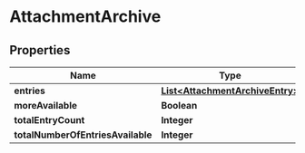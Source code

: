 

# AttachmentArchive


## Properties

| Name | Type | Description | Notes |
|------------ | ------------- | ------------- | -------------|
|**entries** | [**List&lt;AttachmentArchiveEntry&gt;**](AttachmentArchiveEntry.md) |  |  [optional] |
|**moreAvailable** | **Boolean** |  |  [optional] |
|**totalEntryCount** | **Integer** |  |  [optional] |
|**totalNumberOfEntriesAvailable** | **Integer** |  |  [optional] |



